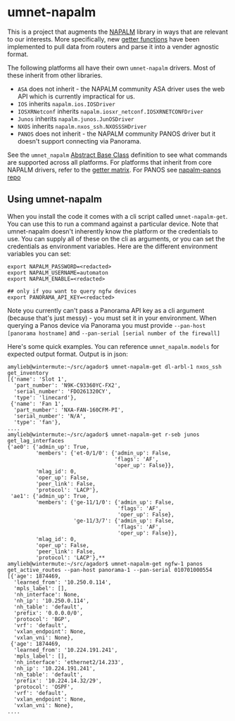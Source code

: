 # umnet-napalm
This is a project that augments the [NAPALM](https://napalm.readthedocs.io/en/latest/) library in ways that are relevant to our interests.
More specifically, new [getter functions](https://napalm.readthedocs.io/en/latest/support/index.html#getters-support-matrix) have been implemented to pull
data from routers and parse it into a vender agnostic format.

The following platforms all have their own `umnet-napalm` drivers. Most of these inherit from other libraries.
* `ASA` does not inherit - the NAPALM community ASA driver uses the web API which is currently impractical for us.
* `IOS` inherits `napalm.ios.IOSDriver`
* `IOSXRNetconf` inherits `napalm.iosxr_netconf.IOSXRNETCONFDriver`
* `Junos` inherits `napalm.junos.JunOSDriver`
* `NXOS` inherits `napalm.nxos_ssh.NXOSSSHDriver`
* `PANOS` does not inherit - the NAPALM community PANOS driver but it doesn't support connecting via Panorama.

See the `umnet_napalm` [Abstract Base Class](https://github.com/umich-its-networking/umnet-napalm/blob/main/umnet_napalm/abstract_base.py) definition to see what commands are supported across all platforms. For platforms that inherit from core NAPALM drivers, refer to the [getter matrix](https://napalm.readthedocs.io/en/latest/support/index.html#getters-support-matrix). For PANOS see [napalm-panos repo](https://github.com/napalm-automation-community/napalm-panos)

## Using umnet-napalm
When you install the code it comes with a cli script called `umnet-napalm-get`. You can use this to run a command against a particular device. Note that umnet-napalm doesn't inherently
know the platform or the credentials to use. You can supply all of these on the cli as arguments, or you can set the credentials as environment variables. Here are the different environment
variables you can set:
```
export NAPALM_PASSWORD=<redacted>
export NAPALM_USERNAME=automaton
export NAPALM_ENABLE=<redacted>

## only if you want to query ngfw devices
export PANORAMA_API_KEY=<redacted>
```
Note you currently can't pass a Panorama API key as a cli argument (because that's just messy) - you must set it in your environment. When querying a Panos device via Panorama you must provide
`--pan-host [panorama hostname]` and  `--pan-serial [serial number of the firewall]`

Here's some quick examples. You can reference `umnet_napalm.models` for expected output format. Output is in json:
```
amylieb@wintermute:~/src/agador$ umnet-napalm-get dl-arbl-1 nxos_ssh get_inventory
[{'name': 'Slot 1',
  'part_number': 'N9K-C93360YC-FX2',
  'serial_number': 'FDO261320CY',
  'type': 'linecard'},
 {'name': 'Fan 1',
  'part_number': 'NXA-FAN-160CFM-PI',
  'serial_number': 'N/A',
  'type': 'fan'},
....
amylieb@wintermute:~/src/agador$ umnet-napalm-get r-seb junos get_lag_interfaces
{'ae0': {'admin_up': True,
         'members': {'et-0/1/0': {'admin_up': False,
                                  'flags': 'AF',
                                  'oper_up': False}},
         'mlag_id': 0,
         'oper_up': False,
         'peer_link': False,
         'protocol': 'LACP'},
 'ae1': {'admin_up': True,
         'members': {'ge-11/1/0': {'admin_up': False,
                                   'flags': 'AF',
                                   'oper_up': False},
                     'ge-11/3/7': {'admin_up': False,
                                   'flags': 'AF',
                                   'oper_up': False}},
         'mlag_id': 0,
         'oper_up': False,
         'peer_link': False,
         'protocol': 'LACP'},**
amylieb@wintermute:~/src/agador$ umnet-napalm-get ngfw-1 panos get_active_routes --pan-host panorama-1 --pan-serial 010701000554
[{'age': 1874469,
  'learned_from': '10.250.0.114',
  'mpls_label': [],
  'nh_interface': None,
  'nh_ip': '10.250.0.114',
  'nh_table': 'default',
  'prefix': '0.0.0.0/0',
  'protocol': 'BGP',
  'vrf': 'default',
  'vxlan_endpoint': None,
  'vxlan_vni': None},
 {'age': 1874469,
  'learned_from': '10.224.191.241',
  'mpls_label': [],
  'nh_interface': 'ethernet2/14.233',
  'nh_ip': '10.224.191.241',
  'nh_table': 'default',
  'prefix': '10.224.14.32/29',
  'protocol': 'OSPF',
  'vrf': 'default',
  'vxlan_endpoint': None,
  'vxlan_vni': None},
....
```


